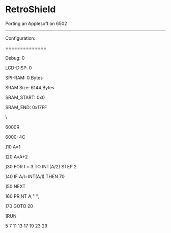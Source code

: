 # RetroShield

Porting an Applesoft on 6502

----------------------------------------------

Configuration:

==============

Debug:      0

LCD-DISP:   0

SPI-RAM:    0 Bytes

SRAM Size:  6144 Bytes

SRAM_START: 0x0

SRAM_END:   0x17FF

\

6000R

6000: 4C

]10 A=1

]20 A=A+2

]30 FOR I = 3 TO INT(A/2) STEP 2

]40 IF A/I=INT(A/I) THEN 70

]50 NEXT

]60 PRINT A;" ";

]70 GOTO 20

]RUN

5 7 11 13 17 19 23 29
